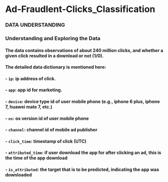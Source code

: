 # Ad-Fraudlent-Clicks_Classification

### DATA UNDERSTANDING

### Understanding and Exploring the Data
 
#### The data contains observations of about 240 million clicks, and whether a given click resulted in a download or not (1/0). 
 
#### The detailed data dictionary is mentioned here:
#### - ```ip```: ip address of click.
#### - ```app```: app id for marketing.
#### - ```device```: device type id of user mobile phone (e.g., iphone 6 plus, iphone 7, huawei mate 7, etc.)
#### - ```os```: os version id of user mobile phone
#### - ```channel```: channel id of mobile ad publisher
#### - ```click_time```: timestamp of click (UTC)
#### - ```attributed_time```: if user download the app for after clicking an ad, this is the time of the app download
#### - ```is_attributed```: the target that is to be predicted, indicating the app was downloaded
